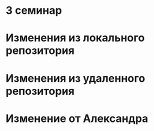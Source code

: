 # 3 семинар

# Изменения из локального репозитория

# Изменения из удаленного репозитория

# Изменение от Александра